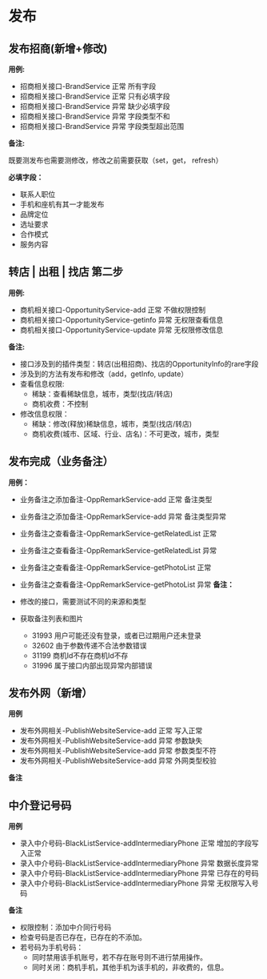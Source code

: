 # 发布

## 发布招商(新增+修改)
**用例:**

* 招商相关接口-BrandService 正常 所有字段
* 招商相关接口-BrandService 正常 只有必填字段
* 招商相关接口-BrandService 异常 缺少必填字段
* 招商相关接口-BrandService 异常 字段类型不和
* 招商相关接口-BrandService 异常 字段类型超出范围

**备注:**

既要测发布也需要测修改，修改之前需要获取（set，get， refresh）

**必填字段：**

* 联系人职位
* 手机和座机有其一才能发布
* 品牌定位
* 选址要求
* 合作模式
* 服务内容


## 转店 | 出租 | 找店 第二步
**用例:**

* 商机相关接口-OpportunityService-add 正常 不做权限控制
* 商机相关接口-OpportunityService-getinfo 异常 无权限查看信息
* 商机相关接口-OpportunityService-update 异常 无权限修改信息


**备注:**

* 接口涉及到的插件类型：转店(出租招商)、找店的OpportunityInfo的rare字段
* 涉及到的方法有发布和修改（add，getInfo, update）
* 查看信息权限:
	* 稀缺：查看稀缺信息，城市，类型(找店/转店)
	* 商机收费：不控制
* 修改信息权限：
	* 稀缺：修改(释放)稀缺信息，城市，类型(找店/转店)
	* 商机收费(城市、区域、行业、店名)：不可更改，城市，类型

## 发布完成（业务备注）
**用例：**

* 业务备注之添加备注-OppRemarkService-add 正常 备注类型
* 业务备注之添加备注-OppRemarkService-add 异常 备注类型异常
* 业务备注之查看备注-OppRemarkService-getRelatedList 正常
* 业务备注之查看备注-OppRemarkService-getRelatedList 异常 
* 业务备注之查看备注-OppRemarkService-getPhotoList 正常
* 业务备注之查看备注-OppRemarkService-getPhotoList 异常 
**备注：**

* 修改的接口，需要测试不同的来源和类型
* 获取备注列表和图片
	- 31993 用户可能还没有登录，或者已过期用户还未登录
	- 32602 由于参数传递不合法参数错误
	- 31199 商机Id不存在商机Id不存
	- 31996 属于接口内部出现异常内部错误

## 发布外网（新增）
**用例**

* 发布外网相关-PublishWebsiteService-add 正常 写入正常
* 发布外网相关-PublishWebsiteService-add 异常 参数缺失
* 发布外网相关-PublishWebsiteService-add 异常 参数类型不符
* 发布外网相关-PublishWebsiteService-add 异常 外网类型校验

**备注**



## 中介登记号码

**用例**

* 录入中介号码-BlackListService-addIntermediaryPhone 正常 增加的字段写入正常
* 录入中介号码-BlackListService-addIntermediaryPhone 异常 数据长度异常
* 录入中介号码-BlackListService-addIntermediaryPhone 异常 已存在的号码
* 录入中介号码-BlackListService-addIntermediaryPhone 异常 无权限写入号码

**备注**

* 权限控制：添加中介同行号码
* 检查号码是否已存在，已存在的不添加。                 
* 若号码为手机号码：
	* 同时禁用该手机账号，若不存在账号则不进行禁用操作。
	* 同时关闭：商机手机，其他手机为该手机的，非收费的，信息。